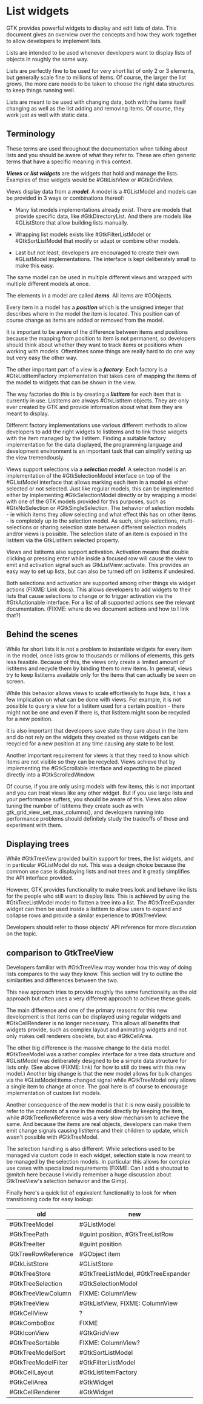 # List widgets

GTK provides powerful widgets to display and edit lists of data. This document gives an overview over the concepts and how they work together to allow developers to implement lists.

Lists are intended to be used whenever developers want to display lists of objects in roughly the same way.  

Lists are perfectly fine to be used for very short list of only 2 or 3 elements, but generally scale fine to millions of items. Of course, the larger the list grows, the more care needs to be taken to choose the right data structures to keep things running well.

Lists are meant to be used with changing data, both with the items itself changing as well as the list adding and removing items. Of course, they work just as well with static data.

## Terminology

These terms are used throughout the documentation when talking about lists and you should be aware of what they refer to. These are often generic terms that have a specific meaning in this context.

**_Views_** or **_list widgets_** are the widgets that hold and manage the lists. Examples of thse widgets would be #GtkListView or #GtkGridView.

Views display data from a **_model_**. A model is a #GListModel and models can be provided in 3 ways or combinations thereof:

 * Many list models implementations already exist. There are models that provide specific data, like #GtkDirectoryList. And there are models like #GListStore that allow building lists manually.

 * Wrapping list models exists like #GtkFilterListModel or #GtkSortListModel that modify or adapt or combine other models.

 * Last but not least, developers are encouraged to create their own #GListModel implementations. The interface is kept deliberately small to make this easy.

The same model can be used in multiple different views and wrapped with multiple different models at once.

The elements in a model are called **_items_**. All items are #GObjects.

Every item in a model has a **_position_** which is the unsigned integer that describes where in the model the item is located. This position can of course change as items are added or removed from the model.  

It is important to be aware of the difference between items and positions because the mapping from position to item is not permanent, so developers should think about whether they want to track items or positions when working with models. Oftentimes some things are really hard to do one way but very easy the other way.

The other important part of a view is a **_factory_**. Each factory is a #GtkListItemFactory implementation that takes care of mapping the items of the model to widgets that can be shown in the view.

The way factories do this is by creating a **_listitem_** for each item that is currently in use. Listitems are always #GtkListItem objects. They are only ever created by GTK and provide information about what item they are meant to display.

Different factory implementations use various different methods to allow developers to add the right widgets to listitems and to link those widgets with the item managed by the listitem. Finding a suitable factory implementation for the data displayed, the programming language and development environment is an important task that can simplify setting up the view tremendously.

Views support selections via a **_selection model_**. A selection model is an implementation of the #GtkSelectionModel interface on top of the #GListModel interface that allows marking each item in a model as either selected or not selected. Just like regular models, this can be implemented either by implementing #GtkSelectionModel directly or by wrapping a model with one of the GTK models provided for this purposes, such as #GtkNoSelection or #GtkSingleSelection. The behavior of selection models - ie which items they allow selecting and what effect this has on other items - is completely up to the selection model. As such, single-selections, multi-selections or sharing selection state between different selection models and/or views is possible. The selection state of an item is exposed in the listitem via the GtkListItem:selected property.

Views and listitems also support activation. Activation means that double clicking or pressing enter while inside a focused row will cause the view to emit and activation signal such as GtkListView::activate. This provides an easy way to set up lists, but can also be turned off on listitems if undesired.

Both selections and activation are supported among other things via widget actions (FIXME: Link docs). This allows developers to add widgets to their lists that cause selections to change or to trigger activation via the #GtkActionable interface. For a list of all supported actions see the relevant documentation. (FIXME: where do we document actions and how to I link that?)

## Behind the scenes

While for short lists it is not a problem to instantiate widgets for every item in the model, once lists grow to thousands or millions of elements, this gets less feasible. Because of this, the views only create a limited amount of listitems and recycle them by binding them to new items. In general, views try to keep listitems available only for the items that can actually be seen on screen.

While this behavior allows views to scale effortlessly to huge lists, it has a few implication on what can be done with views. For example, it is not possible to query a view for a listitem used for a certain position - there might not be one and even if there is, that listitem might soon be recycled for a new position.

It is also important that developers save state they care about in the item and do not rely on the widgets they created as those widgets can be recycled for a new position at any time causing any state to be lost.

Another important requirement for views is that they need to know which items are not visible so they can be recycled. Views achieve that by implementing the #GtkScrollable interface and expecting to be placed directly into a #GtkScrolledWindow.

Of course, if you are only using models with few items, this is not important and you can treat views like any other widget. But if you use large lists and your performance suffers, you should be aware of this. Views also allow tuning the number of listitems they create such as with gtk_grid_view_set_max_columns(), and developers running into performance problems should definitely study the tradeoffs of those and experiment with them.

## Displaying trees

While #GtkTreeView provided builtin support for trees, the list widgets, and in particular #GListModel do not. This was a design choice because the common use case is displaying lists and not trees and it greatly simplifies the API interface provided.

However, GTK provides functionality to make trees look and behave like lists for the people who still want to display lists. This is achieved by using the #GtkTreeListModel model to flatten a tree into a list. The #GtkTreeExpander widget can then be used inside a listitem to allow users to expand and collapse rows and provide a similar experience to #GtkTreeView.

Developers should refer to those objects' API reference for more discussion on the topic.

## comparison to GtkTreeView

Developers familiar with #GtkTreeView may wonder how this way of doing lists compares to the way they know. This section will try to outline the similarities and differences between the two.  

This new approach tries to provide roughly the same functionality as the old approach but often uses a very different approach to achieve these goals.

The main difference and one of the primary reasons for this new development is that items can be displayed using regular widgets and #GtkCellRenderer is no longer necessary. This allows all benefits that widgets provide, such as complex layout and animating widgets and not only makes cell renderers obsolete, but also #GtkCellArea.

The other big difference is the massive change to the data model. #GtkTreeModel was a rather complex interface for a tree data structure and #GListModel was deliberately designed to be a simple data structure for lists only. (See above (FIXME: link) for how to still do trees with this new model.) Another big change is that the new model allows for bulk changes via the #GListModel:items-changed signal while #GtkTreeModel only allows a single item to change at once.  The goal here is of course to encourage implementation of custom list models.

Another consequence of the new model is that it is now easily possible to refer to the contents of a row in the model directly by keeping the item, while #GtkTreeRowReference was a very slow mechanism to achieve the same. And because the items are real objects, developers can make them emit change signals causing listitems and their children to update, which wasn't possible with #GtkTreeModel.

The selection handling is also different. While selections used to be managed via custom code in each widget, selection state is now meant to be managed by the selection models. In particular this allows for complex use cases with specialized requirements (FIXME: Can I add a shoutout to @mitch here because I vividly remember a huge discussion about GtkTreeView's selection behavior and the Gimp).

Finally here's a quick list of equivalent functionality to look for when transitioning code for easy lookup:

| old                 | new                                 |
| ------------------- | ----------------------------------- |
| #GtkTreeModel       | #GListModel                         |
| #GtkTreePath        | #guint position, #GtkTreeListRow    |
| #GtkTreeIter        | #guint position                     |
| GtkTreeRowReference | #GObject item                       |
| #GtkListStore       | #GListStore                         |
| #GtkTreeStore       | #GtkTreeListModel, #GtkTreeExpander |
| #GtkTreeSelection   | #GtkSelectionModel                  |
| #GtkTreeViewColumn  | FIXME: ColumnView                   |
| #GtkTreeView        | #GtkListView, FIXME: ColumnView     |
| #GtkCellView        | ?                                   |
| #GtkComboBox        | FIXME                               |
| #GtkIconView        | #GtkGridView                        |
| #GtkTreeSortable    | FIXME: ColumnView?                  |
| #GtkTreeModelSort   | #GtkSortListModel                   |
| #GtkTreeModelFilter | #GtkFilterListModel                 |
| #GtkCellLayout      | #GtkListItemFactory                 |
| #GtkCellArea        | #GtkWidget                          |
| #GtkCellRenderer    | #GtkWidget                          |

